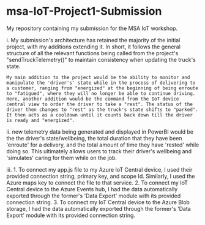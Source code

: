 # msa-IoT-Project1-Submission
My repository containing my submission for the MSA IoT workshop.


i. My submission's architecture has retained the majority of the initial project, with my additions extending it. In short, it follows the general structure of all the relevant functions being called from the project's "sendTruckTelemetry()" to maintain consistency when updating the truck's state. 

	My main addition to the project would be the ability to monitor and manipulate the 'driver's' state while in the process of delivering to a customer, ranging from "energized" at the beginning of being enroute to "fatigued", where they will no longer be able to continue driving. Here, another addition would be the command from the IoT device central view to order the driver to take a "rest". The status of the driver then changes to "rest" as the truck's state shifts to "parked". It then acts as a cooldown until it counts back down till the driver is ready and "energized".


ii. new telemetry data being generated and displayed in PowerBI would be the the driver's state/wellbeing, the total duration that they have been 'enroute' for a delivery, and the total amount of time they have 'rested' while doing so. This ultimately allows users to track their driver's wellbeing and 'simulates' caring for them while on the job.

iii.
	1. To connect my app.js file to my Azure IoT Central device, I used their provided connection string, primary key, and scope Id. Similarly, I used the Azure maps key to connect the file to that service.
	2. To connect my IoT Central device to the Azure Events hub, I had the data automatically exported through the former's 'Data Export' module with its provided connection string.
	3. To connect my IoT Central device to the Azure Blob storage, I had the data automatically exported through the former's 'Data Export' module with its provided connection string.
